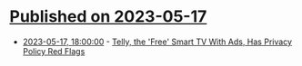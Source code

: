 # [Published on 2023-05-17](index.md)

* [2023-05-17, 18:00:00](https://yro.slashdot.org/story/23/05/17/180210/telly-the-free-smart-tv-with-ads-has-privacy-policy-red-flags?utm_source=rss1.0mainlinkanon&utm_medium=feed) - [Telly, the 'Free' Smart TV With Ads, Has Privacy Policy Red Flags](https://yro.slashdot.org/story/23/05/17/180210/telly-the-free-smart-tv-with-ads-has-privacy-policy-red-flags?utm_source=rss1.0mainlinkanon&utm_medium=feed)
